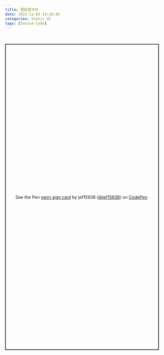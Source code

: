 ```yaml
---
title: 霓虹燈卡片
date: 2022-11-03 14:16:45
categories: Static UI
tags: [Source Code]
---
```


<br>

<p class="codepen" data-height="1000" data-default-tab="result" data-slug-hash="qBqMvqK" data-user="jef15938" style="height: 1000px; box-sizing: border-box; display: flex; align-items: center; justify-content: center; border: 2px solid; margin: 1em 0; padding: 1em;">
  <span>See the Pen <a href="https://codepen.io/jef15938/pen/qBqMvqK">
  neon sign card</a> by jef15938 (<a href="https://codepen.io/jef15938">@jef15938</a>)
  on <a href="https://codepen.io">CodePen</a>.</span>
</p>
<script async src="https://cpwebassets.codepen.io/assets/embed/ei.js"></script>